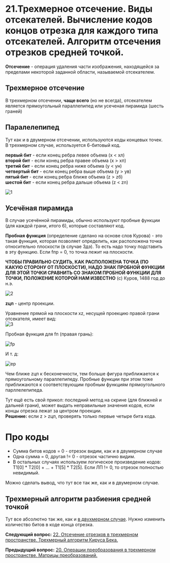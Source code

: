 # 21.Трехмерное отсечение. Виды отсекателей. Вычисление кодов  концов отрезка для каждого типа отсекателей. Алгоритм отсечения  отрезков средней точкой.

**Отсечение** - операция удаления части изображения, находящейся за пределами некоторой заданной области, называемой отсекателем.

## Трехмерное отсечение

В трехмерном отсечении, **чаще всего** (но не всегда), отсекателем является прямоугольный параллепипед или усеченая пирамида (шесть граней)

## Паралелепипед 


Тут как и в двумерном отсечении, используются коды концевых точек. В трехмерном случае, используется 6-битовый код.

**первый бит**    - если конец ребра левее объема  (x < xл)  
**второй бит**    - если конец ребра правее объема  (x > хп)  
**третий бит**    - если конец ребра ниже объема  (y < yн)  
**четвертый бит** - если конец ребра выше объема  (y > yв)  
**пятый бит**     - если конец ребра ближе объема  (z > zб)  
**шестой бит**    - если конец ребра дальше объема  (z < zn)  

![1](https://camo.githubusercontent.com/b53cc1843482bb19ad6e2e34e0c648842324e317/68747470733a2f2f73756e312d39382e757365726170692e636f6d2f2d6478724e694973594c4b66452d61474c4c4670653948486b3745416370694f797a464530412f32435242667a6446544e412e6a7067)

## Усечёная пирамида

В случае усечённой пирамиды, обычно используют пробные функции (для каждой грани, итого 6), которые составляют код.

**Пробная функция** (определение сделано на основе слов Курова) - это такая функция, которая позволяет определить, как расположена точка относительно плоскости (в случае 3дэ). То есть надо точку подставить в эту функцию. Если fпр = 0, то точка лежит на плоскости. 

**ЧТОБЫ ПРАВИЛЬНО СУДИТЬ, КАК РАСПОЛОЖЕНА ТОЧКА (ПО КАКУЮ СТОРОНУ ОТ ПЛОСКОСТИ), НАДО ЗНАК ПРОБНОЙ ФУНКЦИИ ДЛЯ ЭТОЙ ТОЧКИ СРАВНИТЬ СО ЗНАКОМ ПРОБНОЙ ФУНКЦИИ ДЛЯ ТОЧКИ, ПОЛОЖЕНИЕ КОТОРОЙ НАМ ИЗВЕСТНО** (c) Куров, 1488 год до н.э.

![2](https://camo.githubusercontent.com/4d4977beb525cd22aeba6cb1738d3fa280e436e5/68747470733a2f2f73756e312d39352e757365726170692e636f6d2f6a4c6a5961505a7944792d6a426b7578474c5a564f4a70444c436931314763495272672d33772f66725a6c532d30537231552e6a7067)

**zцп** - центр проекции.

Уравнение прямой на плоскости xz, несущей проекцию правой грани отсекателя, имеет вид:  
![3](https://camo.githubusercontent.com/8043203687892a0d178f7ac059b7241d11fc21c0/68747470733a2f2f73756e312d39392e757365726170692e636f6d2f575946314c2d4648575f4568486d415a69326e516c5a666357317063554979643071435241512f424c5a734563425531364d2e6a7067)

Пробная функция для fп (правая грань):

![fp](https://camo.githubusercontent.com/be6ba9808c7cc65dc9d3c2e129c0b672f6ef86e5/68747470733a2f2f73756e312d31342e757365726170692e636f6d2f67673543565a49526270367a504d37374a6d4358706b4368595030434a6559797757326e45772f4833536f536772615f31512e6a7067)

И т. д:

![ep](https://camo.githubusercontent.com/798f3a6088f0ad8ac46127b344b8bb878b2d6715/68747470733a2f2f73756e312d39322e757365726170692e636f6d2f6a7a524145674650364873793447386c4f7952396845584a4b59616a5836646f4c39504265412f75626b4854584f727a384d2e6a7067)

Чем ближе zцп к бесконечности, тем больше фигура приближается к прямоугольному параллепипеду. Пробные функции при этом тоже приближаются к соответствующим пробным функциям прямоугольного парллелепипеда.

Тут ещё есть свой прикол: последний метод на скрине (для ближней и дальней грани), может выдать неправильные значения кодов, если концы отрезка лежат за центром проекции.  
**Решение:** если z > zцп, проверять только первые четыре бита кода.  

# Про коды

* Сумма битов кодов = 0 - отрезок видим, как и в двумерном случае
* Одна сумма = 0, другая != 0 - отрезок частично видим. 
* В остальных случаях используем логическое произведение кодов: T1[0] * T2[0] + ... + T1[5] * T2[5]. Если ЛП != 0, то отрезок полностью невидимый.

Можно сделать вывод, что тут все так же, как и в двумерном случае.

## Трехмерный алгоритм разбиения средней точкой

Тут все абсолютно так же, как и [в двухмерном случае](./exam14). Нужно изменить количество битов в коде конца отрезка.

**Следующий вопрос:**  [22. Отсечение отрезков в трехмерном пространстве. Трехмерный алгоритм Кируса Бека.](./exam22)


**Предыдущий вопрос:**  [20. Операции преобразования в трехмерном пространстве. Матрицы преобразований.](./exam20)
